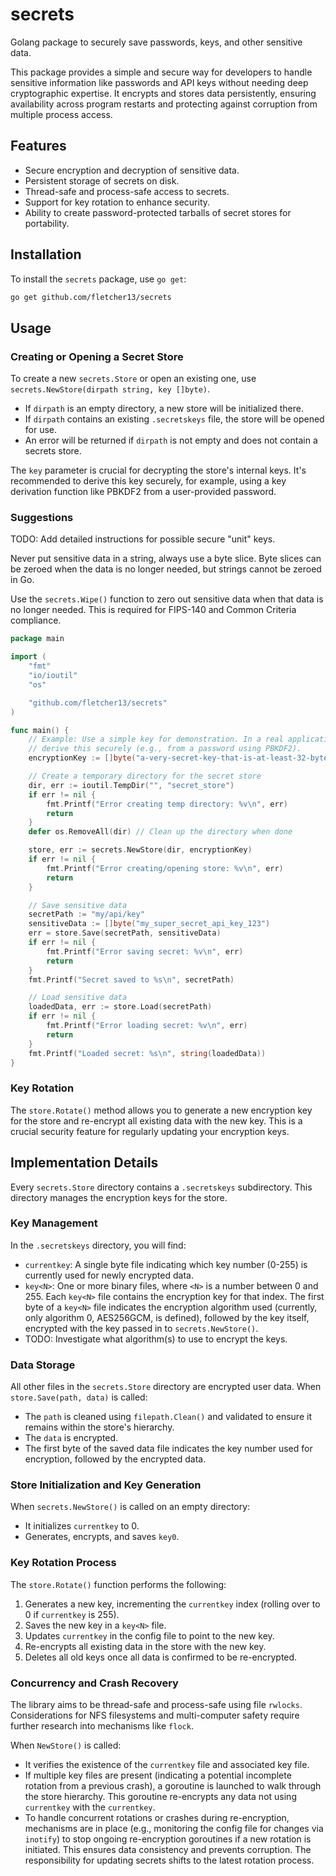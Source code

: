 
# secrets

Golang package to securely save passwords, keys, and other sensitive data.

This package provides a simple and secure way for developers to handle
sensitive information like passwords and API keys without needing deep
cryptographic expertise. It encrypts and stores data persistently,
ensuring availability across program restarts and protecting against
corruption from multiple process access.

## Features
- Secure encryption and decryption of sensitive data.
- Persistent storage of secrets on disk.
- Thread-safe and process-safe access to secrets.
- Support for key rotation to enhance security.
- Ability to create password-protected tarballs of secret stores for portability.

## Installation

To install the `secrets` package, use `go get`:

```bash
go get github.com/fletcher13/secrets
```

## Usage

### Creating or Opening a Secret Store

To create a new `secrets.Store` or open an existing one, use
`secrets.NewStore(dirpath string, key []byte)`.

- If `dirpath` is an empty directory, a new store will be initialized there.
- If `dirpath` contains an existing `.secretskeys` file, the store will be
	opened for use.
- An error will be returned if `dirpath` is not empty and does not contain
	a secrets store.

The `key` parameter is crucial for decrypting the store's internal
keys. It's recommended to derive this key securely, for example, using a
key derivation function like PBKDF2 from a user-provided password.

### Suggestions

TODO: Add detailed instructions for possible secure "unit" keys.

Never put sensitive data in a string, always use a byte slice.  Byte
slices can be zeroed when the data is no longer needed, but strings
cannot be zeroed in Go.

Use the `secrets.Wipe()` function to zero out sensitive data when that
data is no longer needed.  This is required for FIPS-140 and Common
Criteria compliance.

```go
package main

import (
	"fmt"
	"io/ioutil"
	"os"

	"github.com/fletcher13/secrets"
)

func main() {
	// Example: Use a simple key for demonstration. In a real application,
	// derive this securely (e.g., from a password using PBKDF2).
	encryptionKey := []byte("a-very-secret-key-that-is-at-least-32-bytes-long")

	// Create a temporary directory for the secret store
	dir, err := ioutil.TempDir("", "secret_store")
	if err != nil {
		fmt.Printf("Error creating temp directory: %v\n", err)
		return
	}
	defer os.RemoveAll(dir) // Clean up the directory when done

	store, err := secrets.NewStore(dir, encryptionKey)
	if err != nil {
		fmt.Printf("Error creating/opening store: %v\n", err)
		return
	}

	// Save sensitive data
	secretPath := "my/api/key"
	sensitiveData := []byte("my_super_secret_api_key_123")
	err = store.Save(secretPath, sensitiveData)
	if err != nil {
		fmt.Printf("Error saving secret: %v\n", err)
		return
	}
	fmt.Printf("Secret saved to %s\n", secretPath)

	// Load sensitive data
	loadedData, err := store.Load(secretPath)
	if err != nil {
		fmt.Printf("Error loading secret: %v\n", err)
		return
	}
	fmt.Printf("Loaded secret: %s\n", string(loadedData))
}
```

### Key Rotation

The `store.Rotate()` method allows you to generate a new encryption key
for the store and re-encrypt all existing data with the new key. This is
a crucial security feature for regularly updating your encryption keys.

## Implementation Details

Every `secrets.Store` directory contains a `.secretskeys`
subdirectory. This directory manages the encryption keys for the store.

### Key Management

In the `.secretskeys` directory, you will find:
- `currentkey`: A single byte file indicating which key number (0-255)
  is currently used for newly encrypted data.
- `key<N>`: One or more binary files, where `<N>` is a number between 0
  and 255. Each `key<N>` file contains the encryption key for that
  index. The first byte of a `key<N>` file indicates the encryption
  algorithm used (currently, only algorithm 0, AES256GCM, is defined),
  followed by the key itself, encrypted with the key passed in to
  `secrets.NewStore()`.
- TODO: Investigate what algorithm(s) to use to encrypt the keys.

### Data Storage

All other files in the `secrets.Store` directory are encrypted user data. When `store.Save(path, data)` is called:
- The `path` is cleaned using `filepath.Clean()` and validated to ensure
  it remains within the store's hierarchy.
- The `data` is encrypted.
- The first byte of the saved data file indicates the key number used
  for encryption, followed by the encrypted data.

### Store Initialization and Key Generation

When `secrets.NewStore()` is called on an empty directory:
- It initializes `currentkey` to 0.
- Generates, encrypts, and saves `key0`.

### Key Rotation Process

The `store.Rotate()` function performs the following:
1. Generates a new key, incrementing the `currentkey` index (rolling
   over to 0 if `currentkey` is 255).
2. Saves the new key in a `key<N>` file.
3. Updates `currentkey` in the config file to point to the new key.
4. Re-encrypts all existing data in the store with the new key.
5. Deletes all old keys once all data is confirmed to be re-encrypted.

### Concurrency and Crash Recovery

The library aims to be thread-safe and process-safe using file
`rwlocks`. Considerations for NFS filesystems and multi-computer safety
require further research into mechanisms like `flock`.

When `NewStore()` is called:
- It verifies the existence of the `currentkey` file and associated key
  file.
- If multiple key files are present (indicating a potential incomplete
  rotation from a previous crash), a goroutine is launched to walk
  through the store hierarchy. This goroutine re-encrypts any data not
  using `currentkey` with the `currentkey`.
- To handle concurrent rotations or crashes during re-encryption,
  mechanisms are in place (e.g., monitoring the config file for changes
  via `inotify`) to stop ongoing re-encryption goroutines if a new
  rotation is initiated. This ensures data consistency and prevents
  corruption. The responsibility for updating secrets shifts to the
  latest rotation process.
